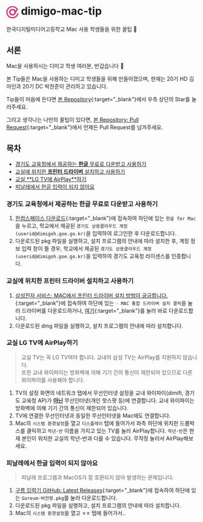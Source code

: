 # <img src="dimigo-logo.png" width="32px" height="32px" style="vertical-align: middle;"> dimigo-mac-tip

한국디지털미디어고등학교 Mac 사용 학생들을 위한 꿀팁 🍯

## 서론

Mac을 사용하시는 디미고 학생 여러분, 반갑습니다 👋

본 Tip들은 Mac을 사용하는 디미고 학생들을 위해 만들어졌으며, 현재는 20기 HD 김아인과 20기 DC 박찬준이 관리하고 있습니다.

Tip들이 마음에 든다면 [본 Repository](https://github.com/kimain050401/dimigo-mac-tip){:target="_blank"}에서 우측 상단의 Star를 눌러주세요.

그리고 생각나는 나만의 꿀팁이 있다면, [본 Repository: Pull Request](https://github.com/kimain050401/dimigo-mac-tip/pulls){:target="_blank"}에서 언제든 Pull Request를 남겨주세요.

## 목차

- [경기도 교육청에서 제공하는 **<u>한글</u>** 무료로 다운받고 사용하기](#경기도-교육청에서-제공하는-한글-무료로-다운받고-사용하기)
- [교실에 위치한 **<u>프린터 드라이버</u>** 설치하고 사용하기](#교실에-위치한-프린터-드라이버-설치하고-사용하기)
- [교실 **<u>LG TV에 AirPlay</u>**하기](#교실-lg-tv에-airplay하기)
- [피날레에서 한글 입력이 되지 않아요](#피날레에서-한글-입력이-되지-않아요)

### 경기도 교육청에서 제공하는 한글 무료로 다운받고 사용하기

1. [한컴스페이스 다운로드](https://space.malangmalang.com/download){:target="_blank"}에 접속하여 하단에 있는 `한글 for Mac`을 누르고, 학교에서 제공된 `경기도 상용클라우드 계정(userid@dimigoh.goe.go.kr)`을 입력하여 로그인한 후 다운로드합니다.
2. 다운로드된 pkg 파일을 실행하고, 설치 프로그램의 안내에 따라 설치한 후, 계정 정보 입력 창이 뜰 경우, 학교에서 제공된 `경기도 상용클라우드 계정(userid@dimigoh.goe.go.kr)`을 입력하여 경기도 교육청 라이센스를 인증합니다.

### 교실에 위치한 프린터 드라이버 설치하고 사용하기

1. [삼성전자 서비스: MAC에서 프린터 드라이버 설치 방법이 궁금합니다.](https://www.samsungsvc.co.kr/solution/42606){:target="_blank"}에 접속하여 하단에 있는 `☞ MAC 통합 드라이버 설치 클릭`을 눌러 드라이버를 다운로드하거나, [여기](https://h30438.www3.hp.com/pub/softlib/software13/printers/SS/Print_Common_SW/Samsung_Mac_Driver_V3.93.01.dmg){:target="_blank"}를 눌러 바로 다운로드합니다.
2. 다운로드된 dmg 파일을 실행하고, 설치 프로그램의 안내에 따라 설치합니다.

### 교실 LG TV에 AirPlay하기

> 교실 TV는 꼭 LG TV여야 합니다. 교내의 삼성 TV는 AirPlay를 지원하지 않습니다.  
> 또한 교내 와이파이는 방화벽에 의해 기기 간의 통신이 제한되어 있으므로 다른 와이파이를 사용해야 합니다.

1. TV의 설정 화면의 네트워크 탭에서 무선인터넷 설정을 교내 와이파이(dimifi, 경기도 교육청 AP)가 **<u>아닌</u>** 무선인터넷(개인 핫스팟 등)에 연결합니다. 교내 와이파이는 방화벽에 의해 기기 간의 통신이 제한되어 있습니다.
2. TV에 연결한 무선인터넷과 동일한 무선인터넷을 Mac에도 연결합니다.
3. Mac의 `시스템 환경설정`을 열고 `디스플레이` 탭에 들어가서 좌측 하단에 위치한 드롭박스를 클릭하고 `학년-반` 이름을 가지고 있는 TV를 눌러 AirPlay합니다. `학년-반`은 현재 본인이 위치한 교실의 학년-반과 다를 수 있습니다. 무작정 눌러서 AirPlay해보세요.

### 피날레에서 한글 입력이 되지 않아요

> 피날레 프로그램과 MacOS가 잘 호환되지 않아 발생하는 문제입니다.

1. [구름 입력기 GitHub: Latest Releases](https://github.com/gureum/gureum/releases/latest){:target="_blank"}에 접속하여 하단에 있는 `Gureum-버전명.pkg`를 눌러 다운로드합니다.
2. 다운로드된 pkg 파일을 실행하고, 설치 프로그램의 안내에 따라 설치합니다.
3. Mac의 `시스템 환경설정`을 열고 `ㅎㅎ` 탭에 들어가서..